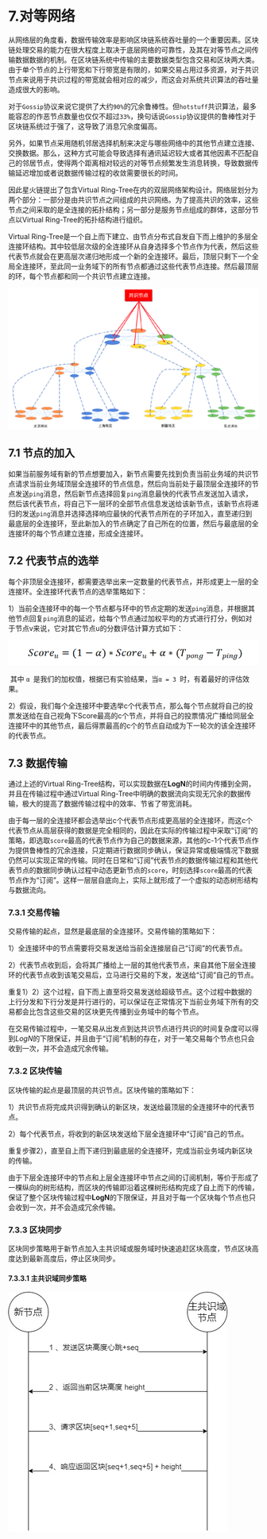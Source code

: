 # 7.对等网络

从网络层的角度看，数据传输效率是影响区块链系统吞吐量的一个重要因素。区块链处理交易的能力在很大程度上取决于底层网络的可靠性，及其在对等节点之间传输数据数据的机制。在区块链系统中传输的主要数据类型包含交易和区块两大类。由于单个节点的上行带宽和下行带宽是有限的，如果交易占用过多资源，对于共识节点来说用于共识过程的带宽就会相对应的减少，而这会对系统共识算法的吞吐量造成很大的影响。

对于`Gossip`协议来说它提供了大约`90%`的冗余鲁棒性。但`hotstuff`共识算法，最多能容忍的作恶节点数量也仅仅不超过`33%`，换句话说`Gossip`协议提供的鲁棒性对于区块链系统过于强了，这导致了消息冗余度偏高。

另外，如果节点采用随机邻居选择机制来决定与哪些网络中的其他节点建立连接、交换数据。那么，这种方式可能会导致选择有通讯延迟较大或者其他因素不匹配自己的邻居节点，使得两个距离相对较远的对等节点频繁发生消息转换，导致数据传输延迟增加或者说数据传输过程的收敛需要很长的时间。

因此星火链提出了包含Virtual Ring-Tree在内的双层网络架构设计。网络层划分为两个部分：一部分是由共识节点之间组成的共识网络。为了提高共识的效率，这些节点之间采取的是全连接的拓扑结构；另一部分是服务节点组成的群体，这部分节点以Virtual Ring-Tree的拓扑结构进行组织。

Virtual Ring-Tree是一个自上而下建立、由节点分布式自发自下而上维护的多层全连接环结构。其中较低层次级的全连接环从自身选择多个节点作为代表，然后这些代表节点就会在更高层次递归地形成一个新的全连接环。最后，顶层只剩下一个全局全连接环，至此同一业务域下的所有节点都通过这些代表节点连接。然后最顶层的环，每个节点都和同一个共识节点建立连接。

<img src="../_static/images/8.0-1对等网络结构.png">

## 7.1 节点的加入

如果当前服务域有新的节点想要加入，新节点需要先找到负责当前业务域的共识节点请求当前业务域顶层全连接环的节点信息，然后向当前处于最顶层全连接环的节点发送`ping`消息，然后新节点选择回复`ping`消息最快的代表节点发送加入请求，然后该代表节点，将自己下一层环的全部节点信息发送给该新节点，该新节点将递归的发送`ping`消息并选择选择响应最快的代表节点所在的子环加入，直至递归到最底层的全连接环，至此新加入的节点确定了自己所在的位置，然后与最底层的全连接环的每个节点建立连接，形成全连接环。

## 7.2 代表节点的选举

每个非顶层全连接环，都需要选举出来一定数量的代表节点，并形成更上一层的全连接环。全连接环代表节点的选举策略如下：

​	1）当前全连接环中的每一个节点都与环中的节点定期的发送`ping`消息，并根据其他节点回复`ping`消息的延迟，给每个节点通过加权平均的方式进行打分，例如对于节点v来说，它对其它节点u的分数评估计算方式如下：

<img src="../_static/images/image-20221220134534107.png">

​	其中 `α `是我们的加权值，根据已有实验结果，当`α = 3 `时，有着最好的评估效果。

​	2）假设，我们每个全连接环中要选举c个代表节点，那么每个节点就将自己的投票发送给在自己视角下Score最高的c个节点，并将自己的投票情况广播给同层全连接环中的其他节点，最后得票最高的c个的节点自动成为下一轮次的该全连接环的代表节点。

## 7.3 数据传输

通过上述的Virtual Ring-Tree结构，可以实现数据在**LogN**的时间内传播到全网，并且在传输过程中通过Virtual Ring-Tree中明确的数据流向实现无冗余的数据传输，极大的提高了数据传输过程中的效率、节省了带宽消耗。

​	由于每一层的全连接环都会选举出c个代表节点形成更高层的全连接环，而这c个代表节点从高层获得的数据是完全相同的，因此在实际的传输过程中采取“订阅”的策略，即选取`score`最高的代表节点作为自己的数据来源，其他的c-1个代表节点作为提供鲁棒性的冗余连接，只定期进行数据同步确认，保证异常或极端情况下数据仍然可以实现正常的传输。同时在日常和“订阅”代表节点的数据传输过程和其他代表节点的数据同步确认过程中动态更新节点的`score`，时刻选择`score`最高的代表节点作为“订阅”。这样一层层自底向上，实际上就形成了一个虚拟的动态树形结构与数据流向。

### 7.3.1 交易传输

交易传输的起点，显然是最底层的全连接环。交易传输的策略如下：

​	1）全连接环中的节点需要将交易发送给当前全连接层自己“订阅”的代表节点。

​	2）代表节点收到后，会将其广播给上一层的其他代表节点，来自其他下层全连接环的代表节点收到该笔交易后，立马进行交易的下发，发送给“订阅”自己的节点。

​	重复1）2）这个过程，自下而上直至将交易发送给超级节点。这个过程中数据的上行分发和下行分发是并行进行的，可以保证在正常情况下当前业务域下所有的交易都会比包含这些交易的区块更先传播到业务域中的每个节点。

​	在交易传输过程中，一笔交易从出发点到达共识节点进行共识的时间复杂度可以得到*LogN*的下限保证，并且由于“订阅”机制的存在，对于一笔交易每个节点也只会收到一次，并不会造成冗余传输。

### 7.3.2 区块传输

区块传输的起点是最顶层的共识节点。区块传输的策略如下：

​	1）共识节点将完成共识得到确认的新区块，发送给最顶层的全连接环中的代表节点。

​	2）每个代表节点，将收到的新区块发送给下层全连接环中“订阅”自己的节点。

​	重复步骤2），直至自上而下递归到最底层的全连接环，完成当前业务域内新区块的传输。

​	由于下层全连接环中的节点和上层全连接环中节点之间的订阅机制，等价于形成了一棵纵向的树形结构，而区块的传输即沿着这棵树形结构完成了自上而下的传输，保证了整个区块传输过程中**LogN**的下限保证，并且对于每一个区块每个节点也只会收到一次，并不会造成冗余传输。

### 7.3.3 区块同步

区块同步策略用于新节点加入主共识域或服务域时快速追赶区块高度，节点区块高度达到最新高度后，停止区块同步。

#### 7.3.3.1 主共识域同步策略

<img src="../_static/images/8.3-1同步策略.png">